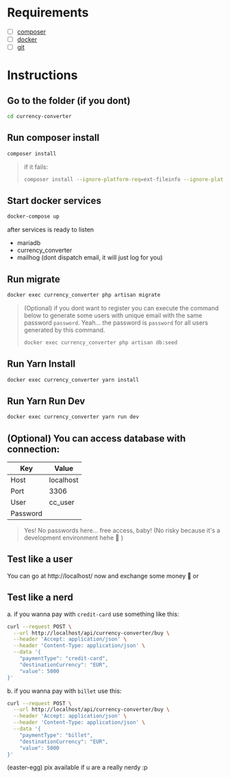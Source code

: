 # Requirements
- [ ] [composer](https://getcomposer.org/download/) 
- [ ] [docker](https://docs.docker.com/get-docker/)
- [ ] [git](https://git-scm.com/downloads)

# Instructions

## Go to the folder (if you dont)

```sh
cd currency-converter
```

## Run composer install

```sh
composer install
```
> if it fails:
> ```sh
> composer install --ignore-platform-req=ext-fileinfo --ignore-platform-req=ext-fileinfo
> ```

## Start docker services

```sh
docker-compose up
```

after services is ready to listen
- mariadb
- currency_converter
- mailhog (dont dispatch email, it will just log for you)

## Run migrate

```sh
docker exec currency_converter php artisan migrate
```

> (Optional) if you dont want to register you can execute the  command below to generate some users with unique email with the same password `password`. Yeah... the password is `password` for all users generated by this command.
>```sh
> docker exec currency_converter php artisan db:seed
> ```
>  

## Run Yarn Install 
```sh
docker exec currency_converter yarn install
```

## Run Yarn Run Dev 
```sh
docker exec currency_converter yarn run dev
```

## (Optional) You can access database with connection:

Key | Value
-- | --
Host | localhost
Port | 3306
User | cc_user
Password |

> Yes! No passwords here... free access, baby! (No risky because it's a development environment hehe :eyes: ) 

## Test like a user

You can go at http://localhost/ now and exchange some money :money_with_wings: or

## Test like a nerd

a. if you wanna pay with `credit-card` use something like this:

```sh
curl --request POST \
  --url http://localhost/api/currency-converter/buy \
  --header 'Accept: application/json' \
  --header 'Content-Type: application/json' \
  --data '{
	"paymentType": "credit-card",
	"destinationCurrency": "EUR",
	"value": 5000
}'
```

b. if you wanna pay with `billet` use this:
```sh
curl --request POST \
  --url http://localhost/api/currency-converter/buy \
  --header 'Accept: application/json' \
  --header 'Content-Type: application/json' \
  --data '{
	"paymentType": "billet",
	"destinationCurrency": "EUR",
	"value": 5000
}'
```

(easter-egg) pix available if u are a really nerdy :p
